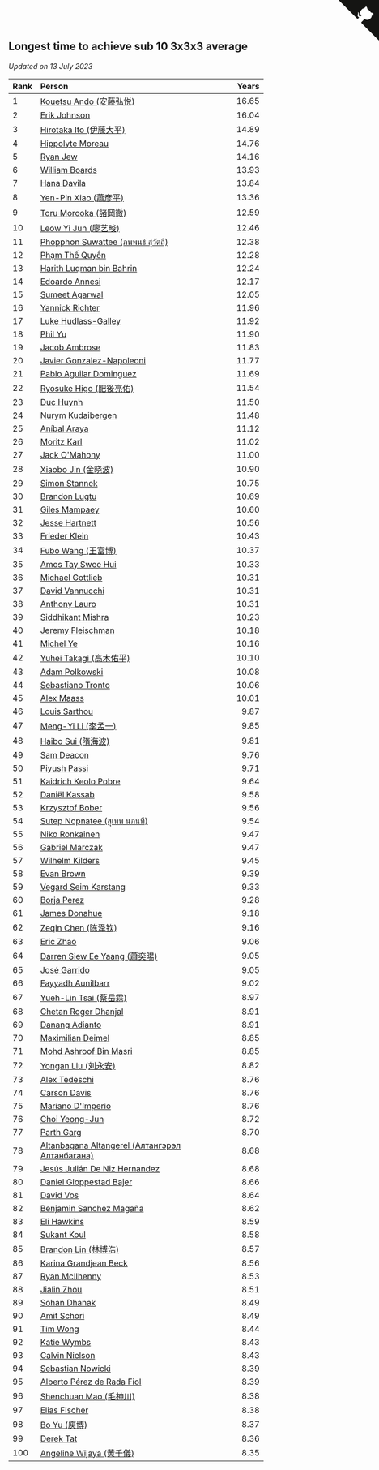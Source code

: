 ## Longest time to achieve sub 10 3x3x3 average

*Updated on 13 July 2023*

| Rank | Person | Years |
| :--- | :--- | ---: |
| 1 | [Kouetsu Ando (安藤弘悦)](https://www.worldcubeassociation.org/persons/2006ANDO01) | 16.65 |
| 2 | [Erik Johnson](https://www.worldcubeassociation.org/persons/2007JOHN02) | 16.04 |
| 3 | [Hirotaka Ito (伊藤大平)](https://www.worldcubeassociation.org/persons/2008ITOH01) | 14.89 |
| 4 | [Hippolyte Moreau](https://www.worldcubeassociation.org/persons/2008MORE02) | 14.76 |
| 5 | [Ryan Jew](https://www.worldcubeassociation.org/persons/2008JEWR01) | 14.16 |
| 6 | [William Boards](https://www.worldcubeassociation.org/persons/2009BOAR01) | 13.93 |
| 7 | [Hana Davila](https://www.worldcubeassociation.org/persons/2009DAVI01) | 13.84 |
| 8 | [Yen-Pin Xiao (蕭彥平)](https://www.worldcubeassociation.org/persons/2010XIAO01) | 13.36 |
| 9 | [Toru Morooka (諸岡徹)](https://www.worldcubeassociation.org/persons/2010MORO01) | 12.59 |
| 10 | [Leow Yi Jun (廖艺畯)](https://www.worldcubeassociation.org/persons/2010JUNL02) | 12.46 |
| 11 | [Phopphon Suwattee (ภพพนธ์ สุวัตถี)](https://www.worldcubeassociation.org/persons/2010SUWA03) | 12.38 |
| 12 | [Phạm Thế Quyền](https://www.worldcubeassociation.org/persons/2010PHAM08) | 12.28 |
| 13 | [Harith Luqman bin Bahrin](https://www.worldcubeassociation.org/persons/2010BAHR02) | 12.24 |
| 14 | [Edoardo Annesi](https://www.worldcubeassociation.org/persons/2011ANNE01) | 12.17 |
| 15 | [Sumeet Agarwal](https://www.worldcubeassociation.org/persons/2011AGAR05) | 12.05 |
| 16 | [Yannick Richter](https://www.worldcubeassociation.org/persons/2010RICH04) | 11.96 |
| 17 | [Luke Hudlass-Galley](https://www.worldcubeassociation.org/persons/2010HUDL01) | 11.92 |
| 18 | [Phil Yu](https://www.worldcubeassociation.org/persons/2010YUPH01) | 11.90 |
| 19 | [Jacob Ambrose](https://www.worldcubeassociation.org/persons/2010AMBR01) | 11.83 |
| 20 | [Javier Gonzalez-Napoleoni](https://www.worldcubeassociation.org/persons/2011GONZ04) | 11.77 |
| 21 | [Pablo Aguilar Dominguez](https://www.worldcubeassociation.org/persons/2010AGUI04) | 11.69 |
| 22 | [Ryosuke Higo (肥後亮佑)](https://www.worldcubeassociation.org/persons/2006HIGO01) | 11.54 |
| 23 | [Duc Huynh](https://www.worldcubeassociation.org/persons/2010HUYN02) | 11.50 |
| 24 | [Nurym Kudaibergen](https://www.worldcubeassociation.org/persons/2011KUDA01) | 11.48 |
| 25 | [Aníbal Araya](https://www.worldcubeassociation.org/persons/2011ARAY01) | 11.12 |
| 26 | [Moritz Karl](https://www.worldcubeassociation.org/persons/2008KARL02) | 11.02 |
| 27 | [Jack O'Mahony](https://www.worldcubeassociation.org/persons/2011OMAH01) | 11.00 |
| 28 | [Xiaobo Jin (金晓波)](https://www.worldcubeassociation.org/persons/2008JINX01) | 10.90 |
| 29 | [Simon Stannek](https://www.worldcubeassociation.org/persons/2012STAN04) | 10.75 |
| 30 | [Brandon Lugtu](https://www.worldcubeassociation.org/persons/2012LUGT01) | 10.69 |
| 31 | [Giles Mampaey](https://www.worldcubeassociation.org/persons/2012MAMP01) | 10.60 |
| 32 | [Jesse Hartnett](https://www.worldcubeassociation.org/persons/2012HART03) | 10.56 |
| 33 | [Frieder Klein](https://www.worldcubeassociation.org/persons/2013KLEI01) | 10.43 |
| 34 | [Fubo Wang (王富博)](https://www.worldcubeassociation.org/persons/2007FUBO01) | 10.37 |
| 35 | [Amos Tay Swee Hui](https://www.worldcubeassociation.org/persons/2009SWEE01) | 10.33 |
| 36 | [Michael Gottlieb](https://www.worldcubeassociation.org/persons/2006GOTT01) | 10.31 |
| 37 | [David Vannucchi](https://www.worldcubeassociation.org/persons/2012VANN01) | 10.31 |
| 38 | [Anthony Lauro](https://www.worldcubeassociation.org/persons/2012LAUR02) | 10.31 |
| 39 | [Siddhikant Mishra](https://www.worldcubeassociation.org/persons/2012MISH01) | 10.23 |
| 40 | [Jeremy Fleischman](https://www.worldcubeassociation.org/persons/2005FLEI01) | 10.18 |
| 41 | [Michel Ye](https://www.worldcubeassociation.org/persons/2012YEMI01) | 10.16 |
| 42 | [Yuhei Takagi (高木佑平)](https://www.worldcubeassociation.org/persons/2008TAKA01) | 10.10 |
| 43 | [Adam Polkowski](https://www.worldcubeassociation.org/persons/2007POLK01) | 10.08 |
| 44 | [Sebastiano Tronto](https://www.worldcubeassociation.org/persons/2011TRON02) | 10.06 |
| 45 | [Alex Maass](https://www.worldcubeassociation.org/persons/2011MAAS01) | 10.01 |
| 46 | [Louis Sarthou](https://www.worldcubeassociation.org/persons/2012SART01) | 9.87 |
| 47 | [Meng-Yi Li (李孟一)](https://www.worldcubeassociation.org/persons/2011LIME01) | 9.85 |
| 48 | [Haibo Sui (隋海波)](https://www.worldcubeassociation.org/persons/2011SUIH01) | 9.81 |
| 49 | [Sam Deacon](https://www.worldcubeassociation.org/persons/2013DEAC01) | 9.76 |
| 50 | [Piyush Passi](https://www.worldcubeassociation.org/persons/2013PASS01) | 9.71 |
| 51 | [Kaidrich Keolo Pobre](https://www.worldcubeassociation.org/persons/2013POBR01) | 9.64 |
| 52 | [Daniël Kassab](https://www.worldcubeassociation.org/persons/2012KASS01) | 9.58 |
| 53 | [Krzysztof Bober](https://www.worldcubeassociation.org/persons/2013BOBE01) | 9.56 |
| 54 | [Sutep Nopnatee (สุเทพ นภนที)](https://www.worldcubeassociation.org/persons/2010NOPN01) | 9.54 |
| 55 | [Niko Ronkainen](https://www.worldcubeassociation.org/persons/2010RONK01) | 9.47 |
| 56 | [Gabriel Marczak](https://www.worldcubeassociation.org/persons/2013MARC03) | 9.47 |
| 57 | [Wilhelm Kilders](https://www.worldcubeassociation.org/persons/2010KILD02) | 9.45 |
| 58 | [Evan Brown](https://www.worldcubeassociation.org/persons/2013BROW04) | 9.39 |
| 59 | [Vegard Seim Karstang](https://www.worldcubeassociation.org/persons/2009SEIM02) | 9.33 |
| 60 | [Borja Perez](https://www.worldcubeassociation.org/persons/2013PERE05) | 9.28 |
| 61 | [James Donahue](https://www.worldcubeassociation.org/persons/2010DONA01) | 9.18 |
| 62 | [Zeqin Chen (陈泽钦)](https://www.worldcubeassociation.org/persons/2010CHEN37) | 9.16 |
| 63 | [Eric Zhao](https://www.worldcubeassociation.org/persons/2010ZHAO19) | 9.06 |
| 64 | [Darren Siew Ee Yaang (蕭奕暘)](https://www.worldcubeassociation.org/persons/2009SIEW01) | 9.05 |
| 65 | [José Garrido](https://www.worldcubeassociation.org/persons/2009GARR01) | 9.05 |
| 66 | [Fayyadh Aunilbarr](https://www.worldcubeassociation.org/persons/2010AUNI01) | 9.02 |
| 67 | [Yueh-Lin Tsai (蔡岳霖)](https://www.worldcubeassociation.org/persons/2006TSAI03) | 8.97 |
| 68 | [Chetan Roger Dhanjal](https://www.worldcubeassociation.org/persons/2014DHAN01) | 8.91 |
| 69 | [Danang Adianto](https://www.worldcubeassociation.org/persons/2013DANA01) | 8.91 |
| 70 | [Maximilian Deimel](https://www.worldcubeassociation.org/persons/2010DEIM01) | 8.85 |
| 71 | [Mohd Ashroof Bin Masri](https://www.worldcubeassociation.org/persons/2009MASR01) | 8.85 |
| 72 | [Yongan Liu (刘永安)](https://www.worldcubeassociation.org/persons/2009LIUY08) | 8.82 |
| 73 | [Alex Tedeschi](https://www.worldcubeassociation.org/persons/2014TEDE01) | 8.76 |
| 74 | [Carson Davis](https://www.worldcubeassociation.org/persons/2014DAVI06) | 8.76 |
| 75 | [Mariano D'Imperio](https://www.worldcubeassociation.org/persons/2009DIMP01) | 8.76 |
| 76 | [Choi Yeong-Jun](https://www.worldcubeassociation.org/persons/2013YEON01) | 8.72 |
| 77 | [Parth Garg](https://www.worldcubeassociation.org/persons/2014GARG01) | 8.70 |
| 78 | [Altanbagana Altangerel (Алтангэрэл Алтанбагана)](https://www.worldcubeassociation.org/persons/2013ALTA01) | 8.68 |
| 79 | [Jesús Julián De Niz Hernandez](https://www.worldcubeassociation.org/persons/2014HERN12) | 8.68 |
| 80 | [Daniel Gloppestad Bajer](https://www.worldcubeassociation.org/persons/2009GLOP01) | 8.66 |
| 81 | [David Vos](https://www.worldcubeassociation.org/persons/2008VOSD01) | 8.64 |
| 82 | [Benjamin Sanchez Magaña](https://www.worldcubeassociation.org/persons/2014MAGA02) | 8.62 |
| 83 | [Eli Hawkins](https://www.worldcubeassociation.org/persons/2014HAWK01) | 8.59 |
| 84 | [Sukant Koul](https://www.worldcubeassociation.org/persons/2014KOUL01) | 8.58 |
| 85 | [Brandon Lin (林博浩)](https://www.worldcubeassociation.org/persons/2011LINB01) | 8.57 |
| 86 | [Karina Grandjean Beck](https://www.worldcubeassociation.org/persons/2010BECK01) | 8.56 |
| 87 | [Ryan McIlhenny](https://www.worldcubeassociation.org/persons/2010MCIL02) | 8.53 |
| 88 | [Jialin Zhou](https://www.worldcubeassociation.org/persons/2013ZHOU19) | 8.51 |
| 89 | [Sohan Dhanak](https://www.worldcubeassociation.org/persons/2014DHAN03) | 8.49 |
| 90 | [Amit Schori](https://www.worldcubeassociation.org/persons/2014SCHO03) | 8.49 |
| 91 | [Tim Wong](https://www.worldcubeassociation.org/persons/2007WONG02) | 8.44 |
| 92 | [Katie Wymbs](https://www.worldcubeassociation.org/persons/2015WYMB01) | 8.43 |
| 93 | [Calvin Nielson](https://www.worldcubeassociation.org/persons/2014NIEL03) | 8.43 |
| 94 | [Sebastian Nowicki](https://www.worldcubeassociation.org/persons/2014NOWI01) | 8.39 |
| 95 | [Alberto Pérez de Rada Fiol](https://www.worldcubeassociation.org/persons/2011FIOL01) | 8.39 |
| 96 | [Shenchuan Mao (毛神川)](https://www.worldcubeassociation.org/persons/2011MAOS01) | 8.38 |
| 97 | [Elias Fischer](https://www.worldcubeassociation.org/persons/2013FISC01) | 8.38 |
| 98 | [Bo Yu (庾博)](https://www.worldcubeassociation.org/persons/2013YUBO01) | 8.37 |
| 99 | [Derek Tat](https://www.worldcubeassociation.org/persons/2009TATD01) | 8.36 |
| 100 | [Angeline Wijaya (黃千儀)](https://www.worldcubeassociation.org/persons/2011WIJA03) | 8.35 |


<a href="https://github.com/JustinTimeCuber/wca_statistics" class="github-corner" aria-label="View source on Github"><svg width="80" height="80" viewBox="0 0 250 250" style="fill:#151513; color:#fff; position: absolute; top: 0; border: 0; right: 0;" aria-hidden="true"><path d="M0,0 L115,115 L130,115 L142,142 L250,250 L250,0 Z"></path><path d="M128.3,109.0 C113.8,99.7 119.0,89.6 119.0,89.6 C122.0,82.7 120.5,78.6 120.5,78.6 C119.2,72.0 123.4,76.3 123.4,76.3 C127.3,80.9 125.5,87.3 125.5,87.3 C122.9,97.6 130.6,101.9 134.4,103.2" fill="currentColor" style="transform-origin: 130px 106px;" class="octo-arm"></path><path d="M115.0,115.0 C114.9,115.1 118.7,116.5 119.8,115.4 L133.7,101.6 C136.9,99.2 139.9,98.4 142.2,98.6 C133.8,88.0 127.5,74.4 143.8,58.0 C148.5,53.4 154.0,51.2 159.7,51.0 C160.3,49.4 163.2,43.6 171.4,40.1 C171.4,40.1 176.1,42.5 178.8,56.2 C183.1,58.6 187.2,61.8 190.9,65.4 C194.5,69.0 197.7,73.2 200.1,77.6 C213.8,80.2 216.3,84.9 216.3,84.9 C212.7,93.1 206.9,96.0 205.4,96.6 C205.1,102.4 203.0,107.8 198.3,112.5 C181.9,128.9 168.3,122.5 157.7,114.1 C157.9,116.9 156.7,120.9 152.7,124.9 L141.0,136.5 C139.8,137.7 141.6,141.9 141.8,141.8 Z" fill="currentColor" class="octo-body"></path></svg></a><style>.github-corner:hover .octo-arm{animation:octocat-wave 560ms ease-in-out}@keyframes octocat-wave{0%,100%{transform:rotate(0)}20%,60%{transform:rotate(-25deg)}40%,80%{transform:rotate(10deg)}}@media (max-width:500px){.github-corner:hover .octo-arm{animation:none}.github-corner .octo-arm{animation:octocat-wave 560ms ease-in-out}}</style>

